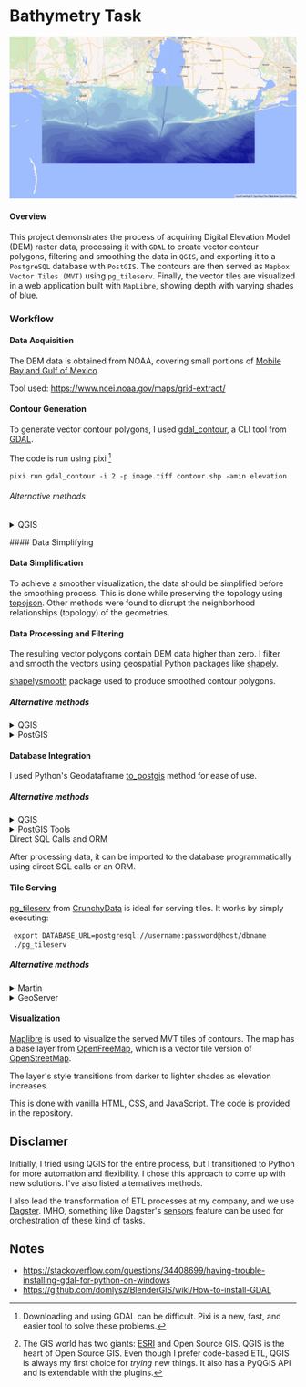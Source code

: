 # Bathymetry Task

![overview](screenshots/overview.png)
#### Overview

This project demonstrates the process of acquiring Digital Elevation Model (DEM) raster data, processing it with `GDAL` to create vector contour polygons, filtering and smoothing the data in `QGIS`, and exporting it to a `PostgreSQL` database with `PostGIS`. The contours are then served as `Mapbox Vector Tiles (MVT)` using `pg_tileserv`. Finally, the vector tiles are visualized in a web application built with `MapLibre`, showing depth with varying shades of blue.

### Workflow

#### Data Acquisition
    
The DEM data is obtained from NOAA, covering small portions of [Mobile Bay and Gulf of Mexico](https://maps.app.goo.gl/T3NSQecsMUd1XoEd7).

Tool used:
https://www.ncei.noaa.gov/maps/grid-extract/ 

#### Contour Generation

To generate vector contour polygons, I used [gdal_contour](https://gdal.org/en/latest/programs/gdal_contour.html), a CLI tool from [GDAL](https://gdal.org/en/stable/).

The code is run using pixi [^1]
```shell
pixi run gdal_contour -i 2 -p image.tiff contour.shp -amin elevation
```

###### Alternative methods
<details>

<summary>QGIS</summary>

![original image](screenshots/image.png)

The DEM Raster data can be reclassified with the <i>Reclassify By Table Tool</i>.
![reclassified image](screenshots/image-1.png)

Reclassified DEM Raster can be polygonized with <i>Polygonize (raster to vector)</i>.

![polygonized](screenshots/image-2.png)
![jagged result](screenshots/image-3.png)

This solution returns jagged results that need smoothing.

This <i><b>solution</b></i> has problems with smoothing jagged contours, which can produce small empty areas.
![smoothed-empty-areas](screenshots/image-4.png)

</details>

#### Data Simplifying

#### Data Simplification

To achieve a smoother visualization, the data should be simplified before the smoothing process. This is done while preserving the topology using [topojson](https://github.com/mattijn/topojson). Other methods were found to disrupt the neighborhood relationships (topology) of the geometries.

#### Data Processing and Filtering

The resulting vector polygons contain DEM data higher than zero. I filter and smooth the vectors using geospatial Python packages like [shapely](https://pypi.org/project/shapely/).

[shapelysmooth](https://pypi.org/project/shapelysmooth/) package used to produce smoothed contour polygons.


##### Alternative methods

<details>

<summary>QGIS</summary>

The data can be filtered with QGIS[^2] and smoothed with the <i>smooth</i> tool.


</details>

<details>

<summary>PostGIS</summary>

Data can be directly uploaded to PostgreSQL and filtered using SQL. 

PostGIS has the [ST_ChaikinSmoothing](https://postgis.net/docs/ST_ChaikinSmoothing.html) method to produce smoothed contour polygons.

</details>

#### Database Integration

I used Python's Geodataframe [to_postgis](https://geopandas.org/en/stable/docs/reference/api/geopandas.GeoDataFrame.to_postgis.html) method for ease of use.

##### Alternative methods

<details>

<summary>QGIS</summary>

QGIS has an <i>Export To PostgreSQL</i> tool for ease of use.

</details>

<details>

<summary>PostGIS Tools</summary>

PostGIS has the [PostGIS Shapefile Import/Export Tool](http://www.bostongis.com/blog/index.php?/archives/186-PostGIS-2.0.0-Shapefile-GUI-Loader-and-Exporter.html) to import shapefile data with a GUI.

Another option is [shp2pgsql](https://www.bostongis.com/pgsql2shp_shp2pgsql_quickguide.bqgl) to import shapefile data via CLI.

The shp2pgsql tool might be better for automating ETL processes.

</details>

<summary>Direct SQL Calls and ORM</summary>

After processing data, it can be imported to the database programmatically using direct SQL calls or an ORM.

</details>
    

#### Tile Serving

   [pg_tileserv](https://github.com/CrunchyData/pg_tileserv) from [CrunchyData](https://www.crunchydata.com/) is ideal for serving tiles. It works by simply executing:

   ```
    export DATABASE_URL=postgresql://username:password@host/dbname
    ./pg_tileserv
   ```



##### Alternative methods

<details>

<summary>Martin</summary>

[Martin](https://github.com/maplibre/martin) is an alternative to pg_tileserv for serving vector tiles. It is a lightweight and fast vector tile server written in Rust. It can be configured to serve tiles from a PostgreSQL/PostGIS database.

To use Martin, you can run:

```
export DATABASE_URL=postgresql://username:password@host/dbname
martin serve
```

</details>

<details>

<summary>GeoServer</summary>

[GeoServer](http://geoserver.org/) is an open-source server for sharing geospatial data. It supports publishing data from various spatial data sources using open standards.

I have used GeoServer professionally to serve vector tiles and other geospatial data. It offers a robust solution for geospatial data management and visualization.

For installation, refer to the [official guide](http://geoserver.org/download/).

</details>

#### Visualization

[Maplibre](https://maplibre.org/) is used to visualize the served MVT tiles of contours. 
The map has a base layer from [OpenFreeMap](https://openfreemap.org/), which is a vector tile version of [OpenStreetMap](https://www.openstreetmap.org/).

The layer's style transitions from darker to lighter shades as elevation increases.

This is done with vanilla HTML, CSS, and JavaScript. The code is provided in the repository.

    

## Disclamer 

Initially, I tried using QGIS for the entire process, but I transitioned to Python for more automation and flexibility. I chose this approach to come up with new solutions. I've also listed alternatives methods.

I also lead the transformation of ETL processes at my company, and we use [Dagster](https://dagster.io/). IMHO, something like Dagster's [sensors](https://docs.dagster.io/concepts/partitions-schedules-sensors/sensors) feature can be used for orchestration of these kind of tasks.

## Notes

[^1]: Downloading and using GDAL can be difficult. Pixi is a new, fast, and easier tool to solve these problems. 

* https://stackoverflow.com/questions/34408699/having-trouble-installing-gdal-for-python-on-windows
* https://github.com/domlysz/BlenderGIS/wiki/How-to-install-GDAL

[^2]: The GIS world has two giants: [ESRI](https://www.esri.com)[^3] and Open Source GIS. QGIS is the heart of Open Source GIS. Even though I prefer code-based ETL, QGIS is always my first choice for <i>trying</i> new things. It also has a PyQGIS API and is extendable with the plugins.

[^3]: I worked for a year at Esri Türkiye.
